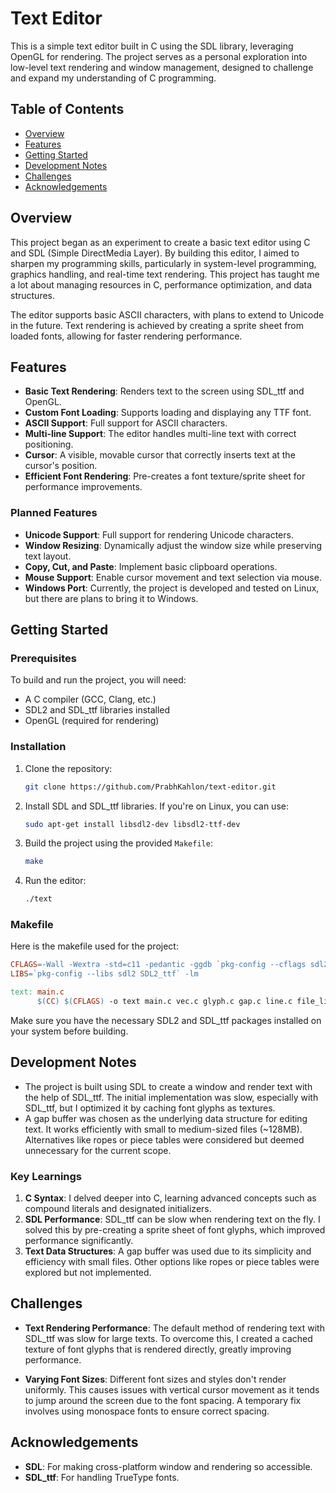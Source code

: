 # Text Editor

This is a simple text editor built in C using the SDL library, leveraging OpenGL for rendering. The project serves as a personal exploration into low-level text rendering and window management, designed to challenge and expand my understanding of C programming.

## Table of Contents

- [Overview](#overview)
- [Features](#features)
- [Getting Started](#getting-started)
- [Development Notes](#development-notes)
- [Challenges](#challenges)
- [Acknowledgements](#acknowledgements)

## Overview

This project began as an experiment to create a basic text editor using C and SDL (Simple DirectMedia Layer). By building this editor, I aimed to sharpen my programming skills, particularly in system-level programming, graphics handling, and real-time text rendering. This project has taught me a lot about managing resources in C, performance optimization, and data structures.

The editor supports basic ASCII characters, with plans to extend to Unicode in the future. Text rendering is achieved by creating a sprite sheet from loaded fonts, allowing for faster rendering performance.

## Features

- **Basic Text Rendering**: Renders text to the screen using SDL_ttf and OpenGL.
- **Custom Font Loading**: Supports loading and displaying any TTF font.
- **ASCII Support**: Full support for ASCII characters.
- **Multi-line Support**: The editor handles multi-line text with correct positioning.
- **Cursor**: A visible, movable cursor that correctly inserts text at the cursor's position.
- **Efficient Font Rendering**: Pre-creates a font texture/sprite sheet for performance improvements.

### Planned Features

- **Unicode Support**: Full support for rendering Unicode characters.
- **Window Resizing**: Dynamically adjust the window size while preserving text layout.
- **Copy, Cut, and Paste**: Implement basic clipboard operations.
- **Mouse Support**: Enable cursor movement and text selection via mouse.
- **Windows Port**: Currently, the project is developed and tested on Linux, but there are plans to bring it to Windows.

## Getting Started

### Prerequisites

To build and run the project, you will need:

- A C compiler (GCC, Clang, etc.)
- SDL2 and SDL_ttf libraries installed
- OpenGL (required for rendering)

### Installation

1. Clone the repository:
   ```bash
   git clone https://github.com/PrabhKahlon/text-editor.git
   ```

2. Install SDL and SDL_ttf libraries. If you're on Linux, you can use:
   ```bash
   sudo apt-get install libsdl2-dev libsdl2-ttf-dev
   ```

3. Build the project using the provided `Makefile`:
   ```bash
   make
   ```

4. Run the editor:
   ```bash
   ./text
   ```

### Makefile

Here is the makefile used for the project:

```makefile
CFLAGS=-Wall -Wextra -std=c11 -pedantic -ggdb `pkg-config --cflags sdl2 SDL2_ttf`
LIBS=`pkg-config --libs sdl2 SDL2_ttf` -lm

text: main.c
      $(CC) $(CFLAGS) -o text main.c vec.c glyph.c gap.c line.c file_linux.c $(LIBS)
```

Make sure you have the necessary SDL2 and SDL_ttf packages installed on your system before building.

## Development Notes

- The project is built using SDL to create a window and render text with the help of SDL_ttf. The initial implementation was slow, especially with SDL_ttf, but I optimized it by caching font glyphs as textures.
- A gap buffer was chosen as the underlying data structure for editing text. It works efficiently with small to medium-sized files (~128MB). Alternatives like ropes or piece tables were considered but deemed unnecessary for the current scope.

### Key Learnings

1. **C Syntax**: I delved deeper into C, learning advanced concepts such as compound literals and designated initializers.
2. **SDL Performance**: SDL_ttf can be slow when rendering text on the fly. I solved this by pre-creating a sprite sheet of font glyphs, which improved performance significantly.
3. **Text Data Structures**: A gap buffer was used due to its simplicity and efficiency with small files. Other options like ropes or piece tables were explored but not implemented.

## Challenges

- **Text Rendering Performance**: The default method of rendering text with SDL_ttf was slow for large texts. To overcome this, I created a cached texture of font glyphs that is rendered directly, greatly improving performance.
  
- **Varying Font Sizes**: Different font sizes and styles don't render uniformly. This causes issues with vertical cursor movement as it tends to jump around the screen due to the font spacing. A temporary fix involves using monospace fonts to ensure correct spacing.

## Acknowledgements

- **SDL**: For making cross-platform window and rendering so accessible.
- **SDL_ttf**: For handling TrueType fonts.
